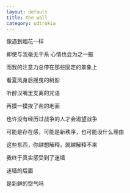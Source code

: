 ```yaml
---
layout: default
title: the wall
category: udtrokia
---
```


像遇到烟花一样

即使与我毫无干系 心情也会为之一振

而我的注意力总停在那些固定的景象上

看夏风身后摇曳的树影

听醉汉嘴里支离的咒语

再摸一摸挨了凿的地面

也许没有经历过战争的人才会渴望战争

可能是存在感，可能是新秩序，也可能没什么理由

这些东西，你越想解释，就越解释不来

我终于真实感受到了迷墙

迷墙的后面

是新鲜的空气吗

